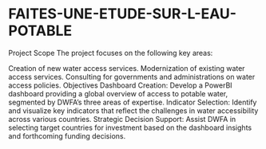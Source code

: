 # FAITES-UNE-ETUDE-SUR-L-EAU-POTABLE
Project Scope
The project focuses on the following key areas:

Creation of new water access services.
Modernization of existing water access services.
Consulting for governments and administrations on water access policies.
Objectives
Dashboard Creation: Develop a PowerBI dashboard providing a global overview of access to potable water, segmented by DWFA’s three areas of expertise.
Indicator Selection: Identify and visualize key indicators that reflect the challenges in water accessibility across various countries.
Strategic Decision Support: Assist DWFA in selecting target countries for investment based on the dashboard insights and forthcoming funding decisions.
